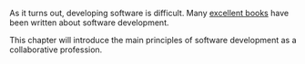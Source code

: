 As it turns out, developing software is difficult. Many [excellent books](https://en.wikipedia.org/wiki/The_Mythical_Man-Month) have been written about software development.

This chapter will introduce the main principles of software development as a collaborative profession.